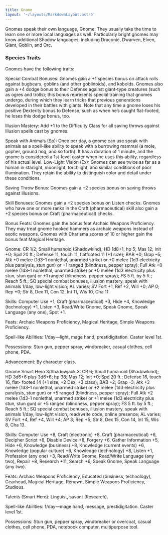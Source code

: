 ```yaml
---
title: Gnome
layout: '~/layouts/MarkdownLayout.astro'
---
```

Gnomes speak their own language, Gnome. They usually take the time to learn
one or more local languages as well. Particularly bright gnomes may know
additional Shadow languages, including Draconic, Dwarven, Elven, Giant,
Goblin, and Orc.

###  Species Traits

Gnomes have the following traits:

Special Combat Bonuses: Gnomes gain a +1 species bonus on attack rolls against
bugbears, goblins (and other goblinoids), and kobolds. Gnomes also gain a +4
dodge bonus to their Defense against giant-type creatures (such as ogres and
trolls); this bonus represents special training that gnomes undergo, during
which they learn tricks that previous generations developed in their battles
with giants. Note that any time a gnome loses his positive Dexterity bonus to
Defense, such as when he’s caught flat-footed, he loses this dodge bonus, too.

Illusion Mastery: Add +1 to the Difficulty Class for all saving throws against
Illusion spells cast by gnomes.

Speak with Animals (Sp): Once per day, a gnome can use speak with animals as a
spell-like ability to speak with a burrowing mammal (a mole, gopher, ground
hog, and so forth). It has a duration of 1 minute, and the gnome is considered
a 1st-level caster when he uses this ability, regardless of his actual level.
Low-Light Vision (Ex): Gnomes can see twice as far as a human in starlight,
moonlight, torchlight, and similar conditions of poor illumination. They
retain the ability to distinguish color and detail under these conditions.

Saving Throw Bonus: Gnomes gain a +2 species bonus on saving throws against
illusions.

Skill Bonuses: Gnomes gain a +2 species bonus on Listen checks. Gnomes who
have one or more ranks in the Craft (pharmaceutical) skill also gain a +2
species bonus on Craft (pharmaceutical) checks.

Bonus Feats: Gnomes gain the bonus feat Archaic Weapons Proficiency. They may
treat gnome hooked hammers as archaic weapons instead of exotic weapons.
Gnomes with Charisma scores of 10 or higher gain the bonus feat Magical
Heritage.

Gnome: CR 1/2; Small humanoid (Shadowkind); HD 1d8+1; hp 5; Mas 12; Init +0;
Spd 20 ft.; Defense 11, touch 11, flatfooted 11 (+1 size); BAB +0; Grap –5;
Atk +0 melee (1d3–1 nonlethal, unarmed strike) or +0 melee (1d3 electricity
plus paralysis, stun gun) or +1 ranged (blindness, pepper spray); Full Atk +0
melee (1d3–1 nonlethal, unarmed strike) or +0 melee (1d3 electricity plus
stun, stun gun) or +1 ranged (blindness, pepper spray); FS 5 ft. by 5 ft.;
Reach 5 ft.; SQ special combat bonuses, illusion mastery, speak with animals
1/day, low-light vision; AL varies; SV Fort +1, Ref +2, Will +0; AP 0; Rep +0;
Str 8, Dex 11, Con 12, Int 11, Wis 10, Cha 11.

Skills: Computer Use +1, Craft (pharmaceutical) +3, Hide +4, Knowledge
(technology) +1, Listen +3, Read/Write Gnome, Speak Gnome, Speak Language (any
one), Spot +1.

Feats: Archaic Weapons Proficiency, Magical Heritage, Simple Weapons
Proficiency.

Spell-like Abilities: 1/day—light, mage hand, prestidigitation. Caster level
1st.

Possessions: Stun gun, pepper spray, windbreaker, casual clothes, cell phone,
PDA.

Advancement: By character class.

Gnome Smart Hero 3/Shadowjack 3: CR 6; Small humanoid (Shadowkind); HD 3d6+6
plus 3d6+6; hp 38; Mas 12; Init +0; Spd 20 ft.; Defense 16, touch 16, flat-
footed 14 (+1 size, +2 Dex, +3 class); BAB +2; Grap –3; Atk +2 melee (1d3–1
nonlethal, unarmed strike) or +2 melee (1d3 electricity plus paralysis, stun
gun) or +5 ranged (blindness, pepper spray); Full Atk +2 melee (1d3–1
nonlethal, unarmed strike) or +1 melee (1d3 electricity plus stun, stun gun)
or +5 ranged (blindness, pepper spray); FS 5 ft. by 5 ft.; Reach 5 ft.; SQ
special combat bonuses, illusion mastery, speak with animals 1/day, low-light
vision, read/write code, online presence; AL varies; SV Fort +4, Ref +4, Will
+4; AP 3; Rep +5; Str 8, Dex 15, Con 14, Int 15, Wis 8, Cha 13.

Skills: Computer Use +8, Craft (electronic) +8, Craft (pharmaceutical) +6,
Decipher Script +8, Disable Device +8, Forgery +6, Gather Information +5, Hide
+6, Knowledge (business) +8, Knowledge (current events) +6, Knowledge (popular
culture) +6, Knowledge (technology) +8, Listen +1, Profession (any one) +3,
Read/Write Gnome, Read/Write Language (any two), Repair +8, Research +11,
Search +6, Speak Gnome, Speak Language (any two).

Feats: Archaic Weapons Proficiency, Educated (business, technology), Gearhead,
Magical Heritage, Renown, Simple Weapons Proficiency, Studious.

Talents (Smart Hero): Linguist, savant (Research).

Spell-like Abilities: 1/day—mage hand, message, prestidigitation. Caster level
1st.

Possessions: Stun gun, pepper spray, windbreaker or overcoat, casual clothes,
cell phone, PDA, notebook computer, multipurpose tool.

